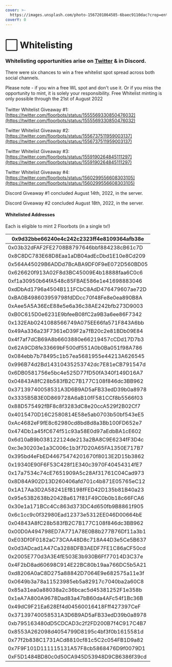 ```yaml
---
cover: >-
  https://images.unsplash.com/photo-1567201864585-6baec9110dac?crop=entropy&cs=tinysrgb&fm=jpg&ixid=MnwxOTcwMjR8MHwxfHNlYXJjaHwyfHx3aGl0ZXxlbnwwfHx8fDE2NTkyOTUzOTU&ixlib=rb-1.2.1&q=80
coverY: 0
---
```


# ⬜ Whitelisting

### Whitelisting opportunities arise on [Twitter](https://twitter.com/floorbots) & in Discord.

There were six chances to win a free whitelist spot spread across both social channels.&#x20;

Please note - if you win a free WL spot and don't use it. Or if you miss the opportunity to mint, it is solely your responsibility. Free Whitelist minting is only possible through the 21st of August 2022 \
\
Twitter Whitelist Giveaway #1: [https://twitter.com/floorbots/status/1555569330850476032](https://twitter.com/floorbots/status/1555569330850476032)

Twitter Whitelist Giveaway #2: [https://twitter.com/floorbots/status/1556737511959003137](https://twitter.com/floorbots/status/1556737511959003137)

Twitter Whitelist Giveaway #3: [https://twitter.com/floorbots/status/1559190264845111297](https://twitter.com/floorbots/status/1559190264845111297)

Twitter Whitelist Giveaway #4: [https://twitter.com/floorbots/status/1560299556608303105](https://twitter.com/floorbots/status/1560299556608303105)

Discord Giveaway #1 concluded August 14th, 2022, in the server.&#x20;

Discord Giveaway #2 concluded August 18th, 2022, in the server.&#x20;

#### Whitelisted Addresses

Each is eligible to mint 2 Floorbots (in a single tx!)

| 0x9d32bbe66240e4c242c2323ff4e8109364afb38e |
| ------------------------------------------ |
| 0x03b32dFAF2FE2708B8797646bbf884238cB61c7D |
| 0x8C8DC783E68D8Eaa1aDB04adEcDbd1E10e8Cd209 |
| 0x564A45029B6ADDd7BcABA9DF0F9eE072D560BD05 |
| 0x626620f913A02F8d3BC45009E4b18888faa6C0c6 |
| 0xf1a30950b64fA548c85FBAE586e1e41698883046 |
| 0xdDbAd1796a4504B111FCbC8AdD476479607ae72D |
| 0xBA0B498603959798fdDDcc70f48Fe8e0ea890B8A |
| 0xAee5A5A36EcE88e5e6a36c38AE242bfb273D9003 |
| 0xB0C615D0e6231E9bfeeB08fC2a9B3a6ee86F7342 |
| 0x132EAb0241088566749A075EE66fa571F843A6bb |
| 0x49Aa336a23F7361eD39F2a7fB20c2e81BDb09E84 |
| 0x4f7af7dCB69A8b6603880e66219457cCDd17D7b3 |
| 0x62A9CD8fe33669bF500df551A0b0Ba051f98A786 |
| 0x084ebb7b78495c1b57ea5681955e44213A626545 |
| 0x996B74d2Bd14310435253742dc7E81eCB791547d |
| 0x6DB0581756e5bc4e525D77fD50fA340f149D16A7 |
| 0x04843A8fC28b583fB2C7B177C108f846dc3BB962 |
| 0x37139740058531A3D6B9AD5aFB33edD39b0a8978 |
| 0x3335B5B3E0D869728A6aB10fF581CCf8b5566f03 |
| 0x88D575492fBF8c8f3283dC8e20ccA529f2B02Cf7 |
| 0x4015470D16C2580814E58e5ab0703b50bf543eE5 |
| 0xAc4682eF9fE8c62980cd8bd8d8a3Bb100FD652e7 |
| 0x474Db1a45fC674f51c93a58E0d97aEdbBA1cE602 |
| 0x6d10aB9b038122124de213a2BA8C9E6234fF3D4c |
| 0xc3e30203e1a3C006c1b3f7D20A65FA1350E717B7 |
| 0x395bd4eFbED44675474201670f8013E2D15b3862 |
| 0x19340E90F6F53C428f1E340c3970F40454314fE7 |
| 0x17a7534c74cE7651909A5c28Af31761C04Cad973 |
| 0x8D84A902D13D260406afd701c4b871E05765eC12 |
| 0x1A17Aa3D2A58241EfB198fFED42D135b81B40a23 |
| 0x95e53B2638b2042Ba617f81F49C0b0b18c66FCA6 |
| 0x30e1a171BCc4Cc863d373DC4d650fb9B8861f905 |
| 0x6c1cc9c0f32980Ead12373e5312EE046D00664bE |
| 0x04843A8fC28b583fB2C7B177C108f846dc3BB962 |
| 0x00D0A494798ED7A771A78E0B8b277B76Df11a3b1 |
| 0xE03Df0F0182aC73CAA48D8c718A44D3e5Ce5B637 |
| 0x0d3ADcad1A47Ca3288DFB3AEDF7FE1C86aCF50cd |
| 0x2005E770d3A3E4fE503E3b930B6Ff77014D3C37e |
| 0x4F2bD8ad60698C914E22BC80b19aa766DC5b5A21 |
| 0xd8206A0aC8D275a88842D7064E9e682575a11e3f |
| 0x0649b3a78a11523985eb5a82917c7040ba2a60C8 |
| 0x85a31ea0a88038a2c36bcac5d45381252F1e358b |
| 0x1eA7A800A9678Dad83a47bB60da4AFc54f1Bc36B |
| 0x49dC9F21Ea628Ef4d04560016418Fff427397CeF |
| 0x37139740058531A3D6B9AD5aFB33edD39b0a8978 |
| 0xb795163480dD5CDCAD3c2f2FD200B7f4C917C4B7 |
| 0x8553A262098d4054799D8195c4bf3f0b1615581d |
| 0x77f2b838C1731ACd8810cf81c5C2c054FB1D9a82 |
| 0x7F9F101D111115131A57F8cb5868476D9f0079D1 |
| 0xF5D1484BD80c0d50CA945D53948D9CB6386f39cd |
